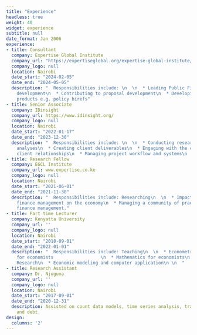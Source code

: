 ```yaml
---
title: "Experience"
headless: true
weight: 40
widget: experience
subtitle: null
date_format: Jan 2006
experience:
- title: Consultant
  company: Expertise Global Institute
  company_url: "https://expertiseglobal.org/expertise-global-institute/"
  company_logo: null
  location: Nairobi
  date_start: "2024-02-05"
  date_end: "2024-05-05"
  description: "  Responsibilities include: \n  \n  * Leading Public Finance Dashboard
    development\n  * Contributing to proposal development\n  * Developing knowledge
    products e.g. policy birefs"
- title: Senior Associate
  company: IDinsight
  company_url: https://www.idinsight.org/
  company_logo: null
  location: Nairobi
  date_start: "2022-01-17"
  date_end: "2023-12-30"
  description: "  Responsibilities include: \n  \n  * Conducting research and technical
    analyses\n  * Creating client deliverables\n  * Engaging with the client and managing
    client relationships\n  * Managing project workflow and systems\n  "
- title: Research Fellow
  company: EGCL Institute
  company_url: www.expertise.co.ke
  company_logo: null
  location: Nairobi
  date_start: "2021-06-01"
  date_end: "2021-11-30"
  description: "  Responsibilities include: Researching\n  \n  * Impact of public
    finance management on the economy\n  * Managing a community of practice on public
    finance management."
- title: Part time Lecturer
  company: Kenyatta University
  company_url: ''
  company_logo: null
  location: Nairobi
  date_start: "2018-09-01"
  date_end: "2022-01-01"
  description: "  Responsibilities include: Teaching\n  \n  * Econometrics \n  * Statistics
    for economists                  \n  * Mathematics for economists\n  * Operational
    Research\n  * Economic modeling and computer application\n \n  "
- title: Research Assistant
  company: Dr. Njuguna
  company_url: ''
  company_logo: null
  location: Nairobi
  date_start: "2017-09-01"
  date_end: "2020-12-31"
  description: Assisted on count data models, time series analysis, trade models,
    and debt.
design:
  columns: '2'
---
```

